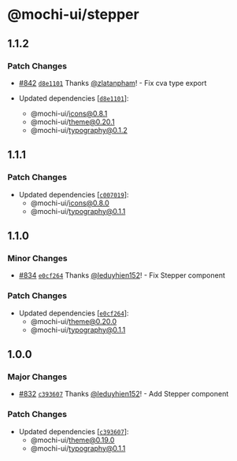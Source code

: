 # @mochi-ui/stepper

## 1.1.2

### Patch Changes

- [#842](https://github.com/consolelabs/mochi-ui/pull/842) [`d8e1101`](https://github.com/consolelabs/mochi-ui/commit/d8e11018c206156fc21f5a0a9b24797a4d7f1e87) Thanks [@zlatanpham](https://github.com/zlatanpham)! - Fix cva type export

- Updated dependencies [[`d8e1101`](https://github.com/consolelabs/mochi-ui/commit/d8e11018c206156fc21f5a0a9b24797a4d7f1e87)]:
  - @mochi-ui/icons@0.8.1
  - @mochi-ui/theme@0.20.1
  - @mochi-ui/typography@0.1.2

## 1.1.1

### Patch Changes

- Updated dependencies [[`c007019`](https://github.com/consolelabs/mochi-ui/commit/c007019d3f827cb6207ebcd49abc31b5c7d8aa64)]:
  - @mochi-ui/icons@0.8.0
  - @mochi-ui/typography@0.1.1

## 1.1.0

### Minor Changes

- [#834](https://github.com/consolelabs/mochi-ui/pull/834) [`e0cf264`](https://github.com/consolelabs/mochi-ui/commit/e0cf26419ff16ebd3ffcd577ec44896ab2c7e836) Thanks [@leduyhien152](https://github.com/leduyhien152)! - Fix Stepper component

### Patch Changes

- Updated dependencies [[`e0cf264`](https://github.com/consolelabs/mochi-ui/commit/e0cf26419ff16ebd3ffcd577ec44896ab2c7e836)]:
  - @mochi-ui/theme@0.20.0
  - @mochi-ui/typography@0.1.1

## 1.0.0

### Major Changes

- [#832](https://github.com/consolelabs/mochi-ui/pull/832) [`c393607`](https://github.com/consolelabs/mochi-ui/commit/c39360797bb96792c2c82287e79bcdf9eddf3641) Thanks [@leduyhien152](https://github.com/leduyhien152)! - Add Stepper component

### Patch Changes

- Updated dependencies [[`c393607`](https://github.com/consolelabs/mochi-ui/commit/c39360797bb96792c2c82287e79bcdf9eddf3641)]:
  - @mochi-ui/theme@0.19.0
  - @mochi-ui/typography@0.1.1
